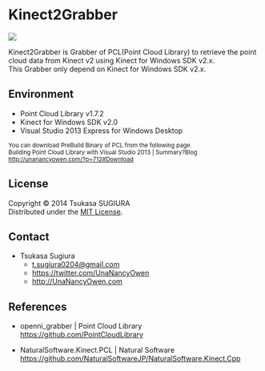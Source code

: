 ﻿Kinect2Grabber
==============

<img src="//img.shields.io/gratipay/TsukasaSugiura.svg">  

Kinect2Grabber is Grabber of PCL(Point Cloud Library) to retrieve the point cloud data from Kinect v2 using Kinect for Windows SDK v2.x.  
This Grabber only depend on Kinect for Windows SDK v2.x.  


Environment
-----------
* Point Cloud Library v1.7.2
* Kinect for Windows SDK v2.0
* Visual Studio 2013 Express for Windows Desktop

<sup>You can download PreBuild Binary of PCL from the following page.</sup>  
<sup>Building Point Cloud Library with Visual Studio 2013 | Summary?Blog</sup>  
<sup><http://unanancyowen.com/?p=712#Download></sup>  


License
-------
Copyright &copy; 2014 Tsukasa SUGIURA  
Distributed under the [MIT License](http://www.opensource.org/licenses/mit-license.php "MIT License | Open Source Initiative").  


Contact
-------
* Tsukasa Sugiura
    * <t.sugiura0204@gmail.com>
    * <https://twitter.com/UnaNancyOwen>
    * <http://UnaNancyOwen.com>


References
----------
* openni_grabber | Point Cloud Library  
  <https://github.com/PointCloudLibrary>

* NaturalSoftware.Kinect.PCL | Natural Software  
  <https://github.com/NaturalSoftwareJP/NaturalSoftware.Kinect.Cpp>
